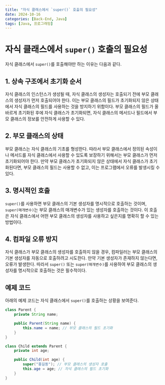 ```yaml
---
title: "자식 클래스에서 `super()` 호출의 필요성"
date: 2024-10-16
categories: [Back-End, Java]
tags: [Java, 프로그래밍]
---
```


# 자식 클래스에서 `super()` 호출의 필요성

자식 클래스에서 `super()`를 호출해야만 하는 이유는 다음과 같다.

## 1. 상속 구조에서 초기화 순서
자식 클래스의 인스턴스가 생성될 때, 자식 클래스의 생성자는 호출되기 전에 부모 클래스의 생성자가 먼저 호출되어야 한다. 이는 부모 클래스의 필드가 초기화되지 않은 상태에서 자식 클래스의 필드를 사용하는 것을 방지하기 위함이다. 부모 클래스의 필드가 올바르게 초기화된 후에 자식 클래스가 초기화되면, 자식 클래스의 메서드나 필드에서 부모 클래스의 정보를 안전하게 사용할 수 있다.

## 2. 부모 클래스의 상태
부모 클래스는 자식 클래스의 기초를 형성한다. 따라서 부모 클래스에서 정의된 속성이나 메서드를 자식 클래스에서 사용할 수 있도록 보장하기 위해서는 부모 클래스가 먼저 초기화되어야 한다. 만약 부모 클래스가 초기화되지 않은 상태에서 자식 클래스가 초기화된다면, 부모 클래스의 필드는 사용할 수 없고, 이는 프로그램에서 오류를 발생시킬 수 있다.

## 3. 명시적인 호출
`super()`를 사용하면 부모 클래스의 기본 생성자를 명시적으로 호출하는 것이며, `super(매개변수)`는 부모 클래스의 매개변수가 있는 생성자를 호출하는 것이다. 이 호출은 자식 클래스에서 어떤 부모 클래스의 생성자를 사용하고 싶은지를 명확히 할 수 있는 방법이다.

## 4. 컴파일 오류 방지
자식 클래스가 부모 클래스의 생성자를 호출하지 않을 경우, 컴파일러는 부모 클래스의 기본 생성자를 자동으로 호출하려고 시도한다. 만약 기본 생성자가 존재하지 않는다면, 오류가 발생한다. 따라서 `super()` 또는 `super(매개변수)`를 사용하여 부모 클래스의 생성자를 명시적으로 호출하는 것은 필수적이다.

## 예제 코드
아래의 예제 코드는 자식 클래스에서 `super()`를 호출하는 상황을 보여준다.

```java
class Parent {
    private String name;

    public Parent(String name) {
        this.name = name; // 부모 클래스의 필드 초기화
    }
}

class Child extends Parent {
    private int age;

    public Child(int age) {
        super("홍길동"); // 부모 클래스의 생성자 호출
        this.age = age; // 자식 클래스의 필드 초기화
    }
}
```

